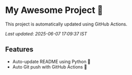 # My Awesome Project 🚀

This project is automatically updated using GitHub Actions.

_Last updated: 2025-06-07 17:09:37 IST_

## Features
- Auto-update README using Python 🐍
- Auto Git push with GitHub Actions 🤖
